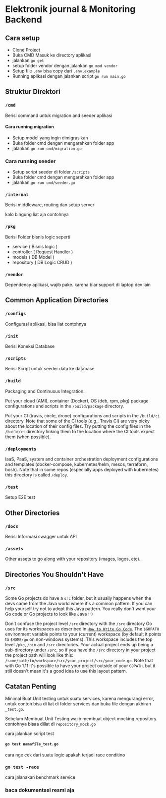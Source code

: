 # Elektronik journal & Monitoring Backend

## Cara setup


* Clone Project
* Buka CMD Masuk ke directory aplikasi
* jalankan `go get`
* setup folder vendor dengan jalankan `go mod vendor`
* Setup file `.env` bisa copy dari `.env.example`
* Running aplikasi dengan jalankan script `go run main.go`


## Struktur Direktori

### `/cmd`

Berisi command untuk migration and seeder aplikasi

#### Cara running migration

* Setup model yang ingin dimigrasikan
* Buka folder cmd dengan mengarahkan folder app
* jalankan `go run cmd/migration.go`

### Cara running seeder

* Setup script seeder di folder `/scripts`
* Buka folder cmd dengan mengarahkan folder app
* jalankan `go run cmd/seeder.go`

### `/internal`

Berisi middleware, routing dan setup server

kalo bingung liat aja contohnya

### `/pkg`

Berisi Folder bisnis logic seperti

* service ( Bisnis logic )
* controller ( Request Handler )
* models ( DB Model )
* repository ( DB Logic CRUD )

### `/vendor`

Dependency aplikasi, wajib pake. karena biar support di
laptop dev lain

## Common Application Directories

### `/configs`

Configurasi aplikasi, bisa liat contohnya

### `/init`

Berisi Koneksi Database

### `/scripts`

Berisi Script untuk seeder data ke database


### `/build`

Packaging and Continuous Integration.

Put your cloud (AMI), container (Docker), OS (deb, rpm, pkg) package configurations and scripts in the `/build/package` directory.

Put your CI (travis, circle, drone) configurations and scripts in the `/build/ci` directory. Note that some of the CI tools (e.g., Travis CI) are very picky about the location of their config files. Try putting the config files in the `/build/ci` directory linking them to the location where the CI tools expect them (when possible).

### `/deployments`

IaaS, PaaS, system and container orchestration deployment configurations and templates (docker-compose, kubernetes/helm, mesos, terraform, bosh). Note that in some repos (especially apps deployed with kubernetes) this directory is called `/deploy`.

### `/test`

Setup E2E test

## Other Directories

### `/docs`

Berisi Informasi swagger untuk API

### `/assets`

Other assets to go along with your repository (images, logos, etc).

## Directories You Shouldn't Have

### `/src`

Some Go projects do have a `src` folder, but it usually happens when the devs came from the Java world where it's a common pattern. If you can help yourself try not to adopt this Java pattern. You really don't want your Go code or Go projects to look like Java :-)

Don't confuse the project level `/src` directory with the `/src` directory Go uses for its workspaces as described in [`How to Write Go Code`](https://golang.org/doc/code.html). The `$GOPATH` environment variable points to your (current) workspace (by default it points to `$HOME/go` on non-windows systems). This workspace includes the top level `/pkg`, `/bin` and `/src` directories. Your actual project ends up being a sub-directory under `/src`, so if you have the `/src` directory in your project the project path will look like this: `/some/path/to/workspace/src/your_project/src/your_code.go`. Note that with Go 1.11 it's possible to have your project outside of your `GOPATH`, but it still doesn't mean it's a good idea to use this layout pattern.



## Catatan Penting

Minimal Buat Unit testing untuk suatu services,
karena mengurangi error, untuk contoh bisa di liat di folder
services dan buka file dengan akhiran `_test.go`.

Sebelum Membuat Unit Testing wajib membuat object mocking
repository. contohnya bisaa diliat di `repository_mock.go`

cara jalankan script test

#### `go test namafile_test.go`

cara nge cek dari suatu logic apakah terjadi race conditino

### `go test -race`

cara jalanakan benchmark service

### baca dokumentasi resmi aja

